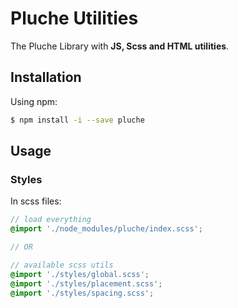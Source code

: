 # Pluche Utilities

The Pluche Library with <b>JS, Scss and HTML utilities</b>.

## Installation
Using npm:
```bash
$ npm install -i --save pluche
```

## Usage

### Styles
In scss files:
```scss
// load everything
@import './node_modules/pluche/index.scss';

// OR

// available scss utils
@import './styles/global.scss';
@import './styles/placement.scss';
@import './styles/spacing.scss';
```